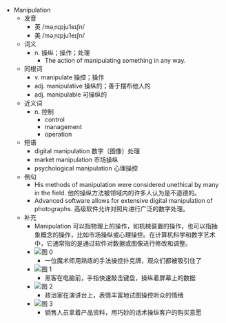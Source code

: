 - Manipulation
  - 发音
    - 英 /məˌnɪpjuˈleɪʃn/
    - 美 /məˌnɪpjuˈleɪʃn/
  - 词义
    - n. 操纵；操作；处理
      - The action of manipulating something in any way.
  - 同根词
    - v. manipulate 操控；操作
    - adj. manipulative 操纵的；善于摆布他人的
    - adj. manipulable 可操纵的
  - 近义词
    - n. 控制
      - control
      - management
      - operation
  - 短语
    - digital manipulation 数字（图像）处理
    - market manipulation 市场操纵
    - psychological manipulation 心理操控
  - 例句
    - His methods of manipulation were considered unethical by many in the field. 他的操纵方法被领域内的许多人认为是不道德的。
    - Advanced software allows for extensive digital manipulation of photographs. 高级软件允许对照片进行广泛的数字处理。
  - 补充
    - Manipulation 可以指物理上的操作，如机械装置的操作，也可以指抽象概念的操作，比如市场操纵或心理操控。在计算机科学和数字艺术中，它通常指的是通过软件对数据或图像进行修改和调整。
    - ![图 0](https://cdn.jsdelivr.net/gh/Tdahuyou/imgs@main/2025-06-08-19-58-34.png)
      - 一位魔术师用熟练的手法操控扑克牌，观众们都被吸引住了
    - ![图 1](https://cdn.jsdelivr.net/gh/Tdahuyou/imgs@main/2025-06-08-19-59-04.png)
      - 黑客在电脑前，手指快速敲击键盘，操纵着屏幕上的数据
    - ![图 2](https://cdn.jsdelivr.net/gh/Tdahuyou/imgs@main/2025-06-08-19-59-57.png)
      - 政治家在演讲台上，表情丰富地试图操控听众的情绪
    - ![图 3](https://cdn.jsdelivr.net/gh/Tdahuyou/imgs@main/2025-06-08-20-00-32.png)
      - 销售人员拿着产品资料，用巧妙的话术操纵客户的购买意愿
